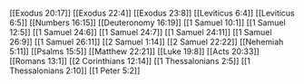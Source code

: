 [[Exodus 20:17]]
[[Exodus 22:4]]
[[Exodus 23:8]]
[[Leviticus 6:4]]
[[Leviticus 6:5]]
[[Numbers 16:15]]
[[Deuteronomy 16:19]]
[[1 Samuel 10:1]]
[[1 Samuel 12:5]]
[[1 Samuel 24:6]]
[[1 Samuel 24:7]]
[[1 Samuel 24:11]]
[[1 Samuel 26:9]]
[[1 Samuel 26:11]]
[[2 Samuel 1:14]]
[[2 Samuel 22:22]]
[[Nehemiah 5:11]]
[[Psalms 15:5]]
[[Matthew 22:21]]
[[Luke 19:8]]
[[Acts 20:33]]
[[Romans 13:1]]
[[2 Corinthians 12:14]]
[[1 Thessalonians 2:5]]
[[1 Thessalonians 2:10]]
[[1 Peter 5:2]]
